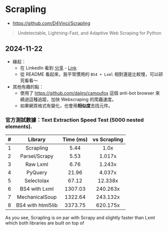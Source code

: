 # Scrapling

- https://github.com/D4Vinci/Scrapling

> Undetectable, Lightning-Fast, and Adaptive Web Scraping for Python

## 2024-11-22

- 緣起：
  - 在 LinkedIn 看到 [分享](https://www.linkedin.com/posts/largitdata_iwvjfcnbtoim-iwvjfciiqiro-hxeiunjkajlb-activity-7261743534448230400-MjBt/) - [Link](https://www.linkedin.com/feed/update/urn:li:activity:7261743534448230400)
  - 從 README 看起來，我平常慣用的 `BS4 + Lxml` 相對還是比較慢，可以研究看看～
- 其他有趣的點：
  - 使用了 https://github.com/daijro/camoufox 這個 anti-bot browser 來繞過這種追蹤，加快 Webscraping 的爬蟲速度。
  - 如果網頁格式有變化，也會用**相似度**去找元件。

### 官方測試數據：Text Extraction Speed Test (5000 nested elements).

| # |      Library      | Time (ms) | vs Scrapling | 
|---|:-----------------:|:---------:|:------------:|
| 1 |     Scrapling     |   5.44    |     1.0x     |
| 2 |   Parsel/Scrapy   |   5.53    |    1.017x    |
| 3 |     Raw Lxml      |   6.76    |    1.243x    |
| 4 |      PyQuery      |   21.96   |    4.037x    |
| 5 |    Selectolax     |   67.12   |   12.338x    |
| 6 |   BS4 with Lxml   |  1307.03  |   240.263x   |
| 7 |  MechanicalSoup   |  1322.64  |   243.132x   |
| 8 | BS4 with html5lib |  3373.75  |   620.175x   |

As you see, Scrapling is on par with Scrapy and slightly faster than Lxml which both libraries are built on top of